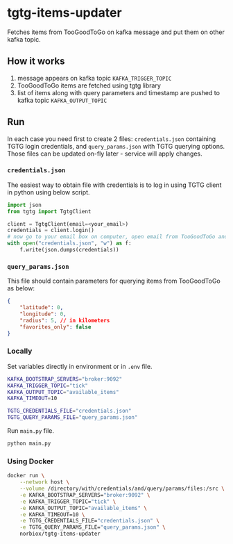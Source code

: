 # tgtg-items-updater
Fetches items from TooGoodToGo on kafka message and put them on other kafka topic.

## How it works
1. message appears on kafka topic `KAFKA_TRIGGER_TOPIC`
2. TooGoodToGo items are fetched using tgtg library
3. list of items along with query parameters and timestamp are pushed to kafka topic `KAFKA_OUTPUT_TOPIC`

## Run
In each case you need first to create 2 files: `credentials.json` containing TGTG login credentials, and `query_params.json` with TGTG querying options. Those files can be updated on-fly later - service will apply changes.

### `credentials.json`
The easiest way to obtain file with credentials is to log in using TGTG client in python using below script.
```python
import json
from tgtg import TgtgClient

client = TgtgClient(email=<your_email>)
credentials = client.login()
# now go to your email box on computer, open email from TooGoodToGo and click button to confirm login
with open("credentials.json", "w") as f:
    f.write(json.dumps(credentials))
```

### `query_params.json`
This file should contain parameters for querying items from TooGoodToGo as below:
```json
{
    "latitude": 0,
    "longitude": 0,
    "radius": 5, // in kilometers
    "favorites_only": false
}
```

### Locally
 Set variables directly in environment or in `.env` file.

```bash
KAFKA_BOOTSTRAP_SERVERS="broker:9092"
KAFKA_TRIGGER_TOPIC="tick"
KAFKA_OUTPUT_TOPIC="available_items"
KAFKA_TIMEOUT=10

TGTG_CREDENTIALS_FILE="credentials.json"
TGTG_QUERY_PARAMS_FILE="query_params.json"
```

Run `main.py` file.

```bash
python main.py
```

### Using Docker
```bash
docker run \
    --network host \
    --volume /directory/with/credentials/and/query/params/files:/src \
    -e KAFKA_BOOTSTRAP_SERVERS="broker:9092" \
    -e KAFKA_TRIGGER_TOPIC="tick" \
    -e KAFKA_OUTPUT_TOPIC="available_items" \
    -e KAFKA_TIMEOUT=10 \
    -e TGTG_CREDENTIALS_FILE="credentials.json" \
    -e TGTG_QUERY_PARAMS_FILE="query_params.json" \
    norbiox/tgtg-items-updater
```